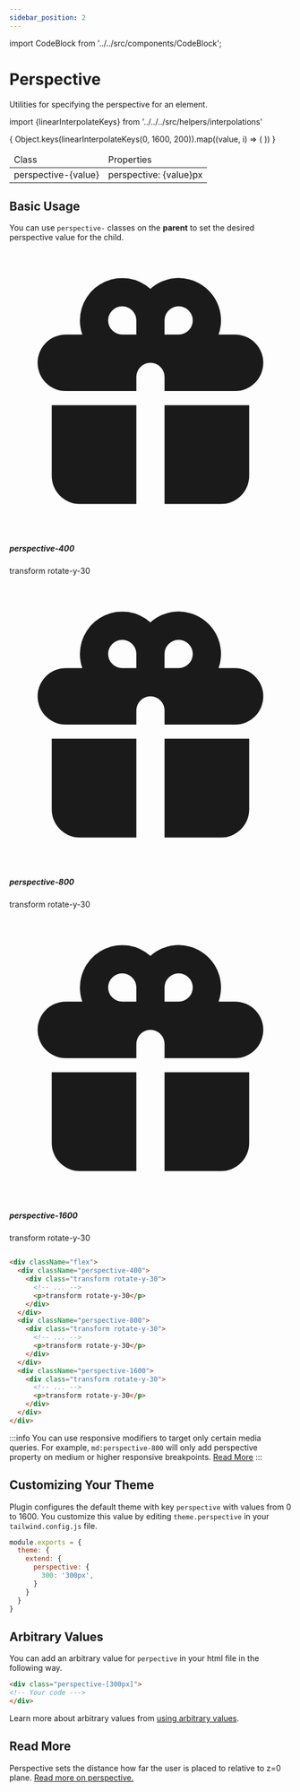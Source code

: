 ```yaml
---
sidebar_position: 2
---
```

import CodeBlock from '../../src/components/CodeBlock';

# Perspective

Utilities for specifying the perspective for an element.

import {linearInterpolateKeys} from '../../../src/helpers/interpolations'

<div className="table-container">
       <table className="stripped-table" style={{width:'100%'}}>
              <thead>
                     <tr>
                            <td>Class</td>
                            <td>Properties</td>                     
                     </tr>
              </thead>
              <tbody>
                     {
                            Object.keys(linearInterpolateKeys(0, 1600, 200)).map((value, i) => (
                                   <tr key={i}>
                                          <td>perspective-{value}</td>
                                          <td>perspective: {value}px</td>
                                   </tr>
                            ))
                     }
              </tbody>
       </table>
</div>

## Basic Usage

You can use `perspective-` classes on the **parent** to set the desired perspective value for the child. 

<CodeBlock className="my-10">
<div className="flex">
  <div className="perspective-400">
    <div class="transform rotate-y-30 max-w-sm p-6 bg-white border border-gray-400 rounded-lg shadow ">
      <svg class="w-10 h-10 mb-2 text-gray-500" aria-hidden="true" fill="currentColor" viewBox="0 0 20 20"
        xmlns="http://www.w3.org/2000/svg">
        <path fill-rule="evenodd"
          d="M5 5a3 3 0 015-2.236A3 3 0 0114.83 6H16a2 2 0 110 4h-5V9a1 1 0 10-2 0v1H4a2 2 0 110-4h1.17C5.06 5.687 5 5.35 5 5zm4 1V5a1 1 0 10-1 1h1zm3 0a1 1 0 10-1-1v1h1z"
          clip-rule="evenodd"></path>
        <path d="M9 11H3v5a2 2 0 002 2h4v-7zM11 18h4a2 2 0 002-2v-5h-6v7z"></path>
      </svg>
      <h5 class="mb-2 text-2xl font-semibold text-gray-900">perspective-400</h5>
      <p>transform rotate-y-30</p>
    </div>
  </div>
  <div className="perspective-800">
    <div class="transform rotate-y-30 max-w-sm p-6 bg-white border border-gray-400 rounded-lg shadow ">
      <svg class="w-10 h-10 mb-2 text-gray-500" aria-hidden="true" fill="currentColor" viewBox="0 0 20 20"
        xmlns="http://www.w3.org/2000/svg">
        <path fill-rule="evenodd"
          d="M5 5a3 3 0 015-2.236A3 3 0 0114.83 6H16a2 2 0 110 4h-5V9a1 1 0 10-2 0v1H4a2 2 0 110-4h1.17C5.06 5.687 5 5.35 5 5zm4 1V5a1 1 0 10-1 1h1zm3 0a1 1 0 10-1-1v1h1z"
          clip-rule="evenodd"></path>
        <path d="M9 11H3v5a2 2 0 002 2h4v-7zM11 18h4a2 2 0 002-2v-5h-6v7z"></path>
      </svg>
      <h5 class="mb-2 text-2xl font-semibold text-gray-900">perspective-800</h5>
      <p>transform rotate-y-30</p>
    </div>
  </div>
  <div className="perspective-1600">
    <div class="transform rotate-y-30 max-w-sm p-6 bg-white border border-gray-400 rounded-lg shadow ">
      <svg class="w-10 h-10 mb-2 text-gray-500" aria-hidden="true" fill="currentColor" viewBox="0 0 20 20"
        xmlns="http://www.w3.org/2000/svg">
        <path fill-rule="evenodd"
          d="M5 5a3 3 0 015-2.236A3 3 0 0114.83 6H16a2 2 0 110 4h-5V9a1 1 0 10-2 0v1H4a2 2 0 110-4h1.17C5.06 5.687 5 5.35 5 5zm4 1V5a1 1 0 10-1 1h1zm3 0a1 1 0 10-1-1v1h1z"
          clip-rule="evenodd"></path>
        <path d="M9 11H3v5a2 2 0 002 2h4v-7zM11 18h4a2 2 0 002-2v-5h-6v7z"></path>
      </svg>
      <h5 class="mb-2 text-2xl font-semibold text-gray-900">perspective-1600</h5>
      <p>transform rotate-y-30</p>
    </div>
  </div>
</div>
</CodeBlock>

```html title="Effect of using different perspective values"

<div className="flex">
  <div className="perspective-400">
    <div class="transform rotate-y-30">
      <!-- ... -->
      <p>transform rotate-y-30</p>
    </div>
  </div>
  <div className="perspective-800">
    <div class="transform rotate-y-30">
      <!-- ... -->
      <p>transform rotate-y-30</p>
    </div>
  </div>
  <div className="perspective-1600">
    <div class="transform rotate-y-30">
      <!-- ... -->
      <p>transform rotate-y-30</p>
    </div>
  </div>
</div>

```

:::info
You can use responsive modifiers to target only certain media queries. For example, `md:perspective-800` will only add perspective property on medium or higher responsive breakpoints. [Read More](docs/faq/modifiers)
:::


## Customizing Your Theme

Plugin configures the default theme with key `perspective` with values from 0 to 1600. You customize this value by editing `theme.perspective` in your `tailwind.config.js` file.

```js title="tailwind.config.js"
module.exports = {
  theme: {
    extend: {
      perspective: {
        300: '300px',
      }
    }
  }
}
```

## Arbitrary Values

You can add an arbitrary value for `perpective` in your html file in the following way.

```html
<div class="perspective-[300px]">
<!-- Your code --->
</div>
```

Learn more about arbitrary values from [using arbitrary values](https://tailwindcss.com/docs/adding-custom-styles#using-arbitrary-values).

## Read More

Perspective sets the distance how far the user is placed to relative to z=0 plane. 
[Read more on perspective.](https://developer.mozilla.org/en-US/docs/Web/CSS/perspective)
